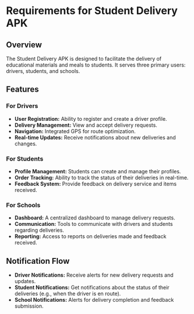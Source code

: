 # Requirements for Student Delivery APK

## Overview
The Student Delivery APK is designed to facilitate the delivery of educational materials and meals to students. It serves three primary users: drivers, students, and schools.

## Features

### For Drivers
- **User Registration:** Ability to register and create a driver profile.
- **Delivery Management:** View and accept delivery requests.
- **Navigation:** Integrated GPS for route optimization.
- **Real-time Updates:** Receive notifications about new deliveries and changes.

### For Students
- **Profile Management:** Students can create and manage their profiles.
- **Order Tracking:** Ability to track the status of their deliveries in real-time.
- **Feedback System:** Provide feedback on delivery service and items received.

### For Schools
- **Dashboard:** A centralized dashboard to manage delivery requests.
- **Communication:** Tools to communicate with drivers and students regarding deliveries.
- **Reporting:** Access to reports on deliveries made and feedback received.

## Notification Flow
- **Driver Notifications:** Receive alerts for new delivery requests and updates.
- **Student Notifications:** Get notifications about the status of their deliveries (e.g., when the driver is en route).
- **School Notifications:** Alerts for delivery completion and feedback submission.
